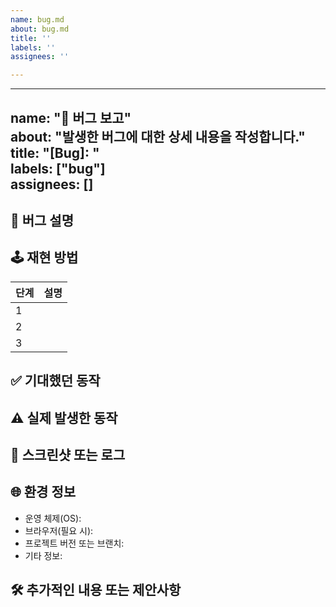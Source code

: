 ```yaml
---
name: bug.md
about: bug.md
title: ''
labels: ''
assignees: ''

---
```


---
name: "🐞 버그 보고"<br>
about: "발생한 버그에 대한 상세 내용을 작성합니다."<br>
title: "[Bug]: "<br>
labels: ["bug"]<br>
assignees: []
---

## 📝 버그 설명

<!-- 버그에 대해 간단하면서도 명확하게 설명해주세요. -->

## 🕹️ 재현 방법

| 단계 | 설명 |
| ---- | ---- |
| 1    | |
| 2    | |
| 3    | |

## ✅ 기대했던 동작

<!-- 버그가 없었다면 예상되는 올바른 동작은 무엇인가요? -->

## ⚠️ 실제 발생한 동작

<!-- 실제 나타난 버그의 결과를 자세히 설명하세요. -->

## 📸 스크린샷 또는 로그

<!-- 문제가 나타나는 화면 캡쳐 또는 로그를 첨부해주세요. 필수로 넣어주세요. -->

## 🌐 환경 정보

- 운영 체제(OS): 
- 브라우저(필요 시): 
- 프로젝트 버전 또는 브랜치: 
- 기타 정보:

## 🛠️ 추가적인 내용 또는 제안사항

<!-- 버그에 대한 추가적인 정보나 제안사항이 있다면 작성해주세요. -->
